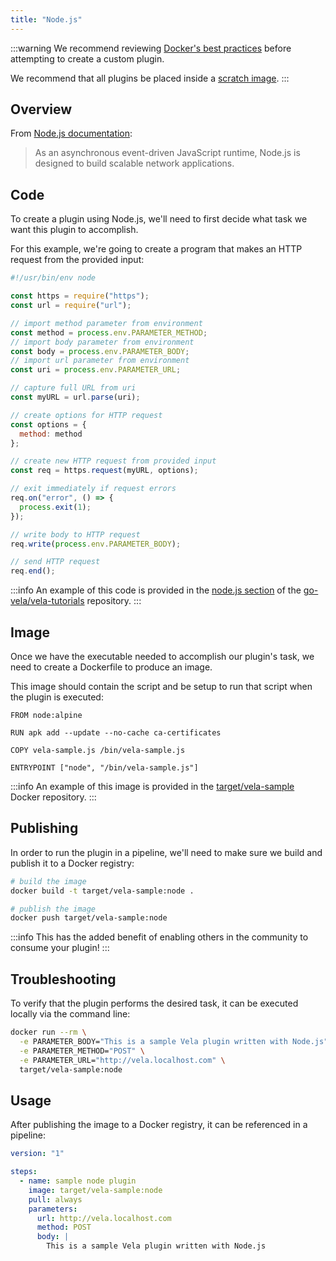 ```yaml
---
title: "Node.js"
---
```


:::warning
We recommend reviewing [Docker's best practices](https://docs.docker.com/develop/develop-images/dockerfile_best-practices/) before attempting to create a custom plugin.

We recommend that all plugins be placed inside a [scratch image](https://hub.docker.com/_/scratch).
:::

## Overview

From [Node.js documentation](https://nodejs.org/):

> As an asynchronous event-driven JavaScript runtime, Node.js is designed to build scalable network applications.

## Code

To create a plugin using Node.js, we'll need to first decide what task we want this plugin to accomplish.

For this example, we're going to create a program that makes an HTTP request from the provided input:

```javascript
#!/usr/bin/env node

const https = require("https");
const url = require("url");

// import method parameter from environment
const method = process.env.PARAMETER_METHOD;
// import body parameter from environment
const body = process.env.PARAMETER_BODY;
// import url parameter from environment
const uri = process.env.PARAMETER_URL;

// capture full URL from uri
const myURL = url.parse(uri);

// create options for HTTP request
const options = {
  method: method
};

// create new HTTP request from provided input
const req = https.request(myURL, options);

// exit immediately if request errors
req.on("error", () => {
  process.exit(1);
});

// write body to HTTP request
req.write(process.env.PARAMETER_BODY);

// send HTTP request
req.end();
```

:::info
An example of this code is provided in the [node.js section](https://github.com/go-vela/vela-tutorials/tree/main/plugins/node.js) of the [go-vela/vela-tutorials](https://github.com/go-vela/vela-tutorials/tree/main/plugins) repository.
:::

## Image

Once we have the executable needed to accomplish our plugin's task, we need to create a Dockerfile to produce an image.

This image should contain the script and be setup to run that script when the plugin is executed:

```docker
FROM node:alpine

RUN apk add --update --no-cache ca-certificates

COPY vela-sample.js /bin/vela-sample.js

ENTRYPOINT ["node", "/bin/vela-sample.js"]
```

:::info
An example of this image is provided in the [target/vela-sample](https://hub.docker.com/r/target/vela-sample) Docker repository.
:::

## Publishing

In order to run the plugin in a pipeline, we'll need to make sure we build and publish it to a Docker registry:

```sh
# build the image
docker build -t target/vela-sample:node .

# publish the image
docker push target/vela-sample:node
```

:::info
This has the added benefit of enabling others in the community to consume your plugin!
:::

## Troubleshooting

To verify that the plugin performs the desired task, it can be executed locally via the command line:

```sh
docker run --rm \
  -e PARAMETER_BODY="This is a sample Vela plugin written with Node.js" \
  -e PARAMETER_METHOD="POST" \
  -e PARAMETER_URL="http://vela.localhost.com" \
  target/vela-sample:node
```

## Usage

After publishing the image to a Docker registry, it can be referenced in a pipeline:

```yaml
version: "1"

steps:
  - name: sample node plugin
    image: target/vela-sample:node
    pull: always
    parameters:
      url: http://vela.localhost.com
      method: POST
      body: |
        This is a sample Vela plugin written with Node.js
```